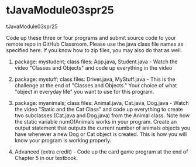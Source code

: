 # tJavaModule03spr25
tJavaModule03spr25 

Code up these three or four programs and submit source code to your remote repo in GitHub Classroom. Please use the java class file names as specified here. If you know how to zip files, you may also do that as well.

1) package: mystudent; class files: App.java, Student.java - Watch the video "Classes and Objects" and code up everything in the video

2) package: mystuff; class files: Driver.java, MyStuff.java - This is the challenge at the end of "Classes and Objects." Your choice of what "object in everyday life" you want to use for this program. 

3) package: myanimals; class files: Animal.java, Cat.java, Dog.java - Watch the video "Static and the Cat Class" and code up everything to create two subclasses (Cat.java and Dog.java) from the Animal class. Note how the static variable numOfAnimals works in your program. Create an output statement that outputs the current number of animals objects you have whenever a new Dog or Cat object is created. This is how you will know your program is working properly.

4) Advanced (extra credit) - Code up the card game program at the end of Chapter 5 in our textbook.
